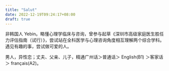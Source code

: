 ```yaml
---
title: "Salut"
date: 2022-12-19T09:24:17+08:00
draft: true
---
```


非韩国人 Yebin。略懂心理学临床与咨询，曾参与起草《深圳市高级家庭医生胜任力评估指南（试行）》，尝试站在全科医学与心理咨询角度相互理解两个综合学科。遇见有趣的事，尝试做可爱的人。

男人，异性恋；丈夫、父亲、儿子，精通广州话＞普通话＞ English(B1) ＞客家话＞ français(A2)。